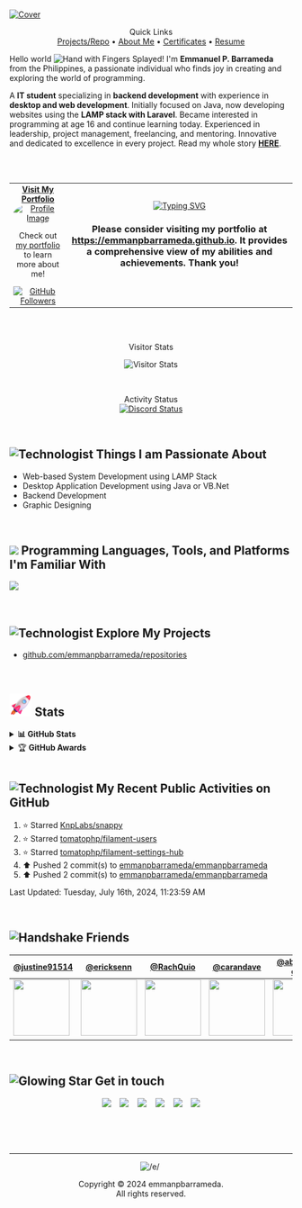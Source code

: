 
#

[![Cover](https://i.imgur.com/x3FW8OJ.png)](https://github.com/emmanpbarrameda/)

<p align="center">
  Quick Links
    <br/>
  <a href="https://github.com/emmanpbarrameda?tab=repositories">Projects/Repo</a> •
  <a href="https://emmanpbarrameda.github.io/#about">About Me</a> •
  <a href="https://emmanpbarrameda.github.io/#certificates">Certificates</a> •
  <a href="https://github.com/emmanpbarrameda/EMMANPBARRAMEDA_RESUME/blob/main/RESUME/EMMANPBARRAMEDA_RESUME.pdf">Resume</a>
</p>

Hello world <img src="https://raw.githubusercontent.com/Tarikul-Islam-Anik/Animated-Fluent-Emojis/master/Emojis/Hand%20gestures/Hand%20with%20Fingers%20Splayed.png" alt="Hand with Fingers Splayed" width="15" height="15" />!
I'm <b>Emmanuel P. Barrameda</b> from the Philippines, a passionate individual who finds joy in creating and exploring the world of programming.

A <b>IT student</b> specializing in <b>backend development</b> with experience in <b>desktop and web development</b>. Initially focused on Java, now developing websites using the <b>LAMP stack with Laravel</b>. Became interested in programming at age 16 and continue learning today. Experienced in leadership, project management, freelancing, and mentoring. Innovative and dedicated to excellence in every project. Read my whole story <a href="https://emmanpbarrameda.github.io/#about"><b>HERE</b></a>.
</b>

<br>
</br>

<!-- Social -->
<table width="100%" align="center">
  <tr>
    <td align="center">
      <a href="https://emmanpbarrameda.github.io">
        <strong>Visit My Portfolio</strong>
        <br />
        <img src="https://avatars.githubusercontent.com/u/67356375?v=4" alt="Profile Image" width="180" style="border-radius: 50%;" />
      </a>
      <br />
      <p>Check out <a href="https://emmanpbarrameda.github.io" target="_blank">my portfolio</a> to learn more about me!</p>
      <a href="https://github.com/emmanpbarrameda" target="_blank"><img src="https://img.shields.io/github/followers/emmanpbarrameda.svg?style=for-the-badge&label=Follow%20on%20GitHub&maxAge=2592000" alt="GitHub Followers" /></a>
    </td>
    <td align="center">
      <p align="center"> <!-- TYPING SVG -->
      <a href="https://github.com/emmanpbarrameda/"><img src="https://readme-typing-svg.demolab.com?font=JetBrains+Mono&weight=400&size=40&pause=1000&color=39FF14&center=true&vCenter=true&width=700&height=80&separator=%3C&lines=Backend+Developer;%3CStudent+Leader;%3CFreelancer;%3CMentor;%3CAspiring+Software+Engineer;%3Cemmanpbarrameda.github.io" alt="Typing SVG" /></a>
      </p>
      <h3>Please consider visiting my portfolio at <a href="https://emmanpbarrameda.github.io">https://emmanpbarrameda.github.io</a>. It provides a comprehensive view of my abilities and achievements. Thank you!</h3>
      <br />
      <br />
    </td>
  </tr>
</table>

</br>

##

<p align="center"> 
  Visitor Stats
  <!-- DETAILD VISITOR STATS HERE:
  https://yhype.me/github/accounts/emmanpbarrameda/emmanpbarrameda/traffic -->
  <br>
    <div align="center">
        <img alt="Visitor Stats" 
            src="https://widgetbite.com/stats/emmanpbarrameda"/>  
    </div>

  <!-- OLD Profile Count SVG
  <a href="https://emmanpbarrameda.github.io">
    <img src="https://profile-counter.glitch.me/emmanpbarrameda/count.svg" alt="Profile Count SVG" />
  </a> -->

</p>
<br>

<p align="center"> 
  Activity Status<br>
  <a href="https://emmanpbarrameda.github.io"> <!-- Discord Status | https://discord.c99.nl/ -->
    <img src="https://discord.c99.nl/widget/theme-2/262584647509082114.png" alt="Discord Status" />
  </a>
</p>
<br>





## <img src="https://raw.githubusercontent.com/Tarikul-Islam-Anik/Animated-Fluent-Emojis/master/Emojis/People/Technologist.png" alt="Technologist" width="45" height="45" /> Things I am Passionate About 

- Web-based System Development using LAMP Stack
- Desktop Application Development using Java or VB.Net
- Backend Development
- Graphic Designing
<br>


## <img src='https://user-images.githubusercontent.com/74038190/206662607-d9e7591e-bbf9-42f9-9386-29efc927bc16.gif' width="40">  Programming Languages, Tools, and Platforms I'm Familiar With

<p align="left">
  <a href="https://emmanpbarrameda.github.io"> <!-- https://skillicons.dev -->
    <img src="https://skillicons.dev/icons?i=c,cpp,dotnet,java,sqlite,mysql,html,css,bootstrap,javascript,php,laravel,eclipse,idea,androidstudio,visualstudio,vscode,replit,git,github,ai,figma,ps,discord,stackoverflow,linkedin&theme=light" />
  </a>
</p>
<br>


## <img src="https://raw.githubusercontent.com/Tarikul-Islam-Anik/Animated-Fluent-Emojis/master/Emojis/Objects/Backpack.png" alt="Technologist" width="45" height="45" /> Explore My Projects

- [github.com/emmanpbarrameda/repositories](https://github.com/emmanpbarrameda?tab=repositories)
<br>



## <img src="https://raw.githubusercontent.com/Tarikul-Islam-Anik/tarikul-islam-anik/main/assets/images/Rocket.png" width="40"> Stats

<!-- SUMMARY 1 -->

<details>
    <summary><b>📊 GitHub Stats</b></summary><br/>

  <!-- <div style="display: flex; flex-wrap: wrap; justify-content: space-between; align-items: flex-start; background-color: #0D1117; padding: 20px; border-radius: 6px;">

  <a href="https://emmanpbarrameda.github.io" style="flex-basis: 48%; text-decoration: none;">
    <img src="https://github-readme-stats.vercel.app/api/top-langs/?username=emmanpbarrameda&layout=compact&langs_count=10&theme=dark" alt="Top Languages" style="width: 30%">
  </a>
  
  <a href="https://emmanpbarrameda.github.io" style="flex-basis: 48%; text-decoration: none;">
    <img src="https://github-readme-stats.vercel.app/api?username=emmanpbarrameda&show_icons=true&count_private=true&theme=dark" alt="GitHub Stats" style="width: 30%">
  </a>
  
  <a href="https://emmanpbarrameda.github.io" style="flex-basis: 100%; text-decoration: none;">
    <img src="https://streak-stats.demolab.com/?user=emmanpbarrameda&theme=dark" alt="GitHub Streak Stats" style="width: 30%">
  </a> -->

  <!-- lowlighterMetrics -->
  <p align="center">
    <img src="/github-metrics.svg" />
  </p>

</div>

</details>

<!-- SUMMARY 2 -->

<details>
    <summary>&#127942 <b>GitHub Awards</b></summary><br/>

<p align="left">
  <a href="https://emmanpbarrameda.github.io"> <!-- Github Trophy -->
    <img src="https://github-profile-trophy.vercel.app/?username=emmanpbarrameda" />
  </a>
</p>

</details>

<!-- SUMMARY 3 -->
<!-- <details>
    <summary><img src="https://raw.githubusercontent.com/Tarikul-Islam-Anik/Animated-Fluent-Emojis/master/Emojis/Travel%20and%20places/Fire.png" width="20"> <b>My Contributions</b></summary><br/>

  <img src="https://github-readme-activity-graph.vercel.app/graph?username=emmanpbarrameda&theme=vue" />
</details> -->

<br>


## <img src="https://raw.githubusercontent.com/Tarikul-Islam-Anik/Animated-Fluent-Emojis/master/Emojis/Smilies/Dizzy.png" alt="Technologist" width="45" height="45" /> My Recent Public Activities on GitHub

<!--RECENT_ACTIVITY:start-->
1. ⭐ Starred [KnpLabs/snappy](https://github.com/KnpLabs/snappy)<br>
2. ⭐ Starred [tomatophp/filament-users](https://github.com/tomatophp/filament-users)<br>
3. ⭐ Starred [tomatophp/filament-settings-hub](https://github.com/tomatophp/filament-settings-hub)<br>
4. ⬆️ Pushed 2 commit(s) to [emmanpbarrameda/emmanpbarrameda](https://github.com/emmanpbarrameda/emmanpbarrameda)<br>
5. ⬆️ Pushed 2 commit(s) to [emmanpbarrameda/emmanpbarrameda](https://github.com/emmanpbarrameda/emmanpbarrameda)<br>
<!--RECENT_ACTIVITY:end-->

<!--RECENT_ACTIVITY:last_update-->
Last Updated: Tuesday, July 16th, 2024, 11:23:59 AM
<!--RECENT_ACTIVITY:last_update_end-->

<br>



## <img src="https://user-images.githubusercontent.com/74038190/216112957-034e1f8b-5468-4857-8512-9cd2bac35bb6.png" alt="Handshake" width="40" /> Friends

<!-- FIRST ROW -->
| [@justine91514](https://github.com/justine91514) | [@ericksenn](https://github.com/ericksenn) | [@RachQuio](https://github.com/RachQuio) | [@carandave](https://github.com/carandave) | [@abedejos-erika](https://github.com/abedejos-erika) |
| --- | --- | --- | --- | --- | 
| [<img src="https://avatars.githubusercontent.com/justine91514?s=100" width="100" height="100">](https://github.com/justine91514) | [<img src="https://avatars.githubusercontent.com/ericksenn?s=100" width="100" height="100">](https://github.com/ericksenn) | [<img src="https://avatars.githubusercontent.com/RachQuio?s=100" width="100" height="100">](https://github.com/RachQuio) | [<img src="https://avatars.githubusercontent.com/carandave?s=100" width="100" height="100">](https://github.com/carandave) | [<img src="https://avatars.githubusercontent.com/abedejos-erika?s=100" width="100" height="100">](https://github.com/abedejos-erika) |

<!-- SECOND ROW -->
<!--
| [@user1](https://github.com/user1) | [@user2](https://github.com/user2) | [@user3](https://github.com/user3) | [@user4](https://github.com/user4) |
| --- | --- | --- | --- |
| [<img src="https://avatars.githubusercontent.com/user1?s=100" width="100" height="100">](https://github.com/user1) | [<img src="https://avatars.githubusercontent.com/user2?s=100" width="100" height="100">](https://github.com/user2) | [<img src="https://avatars.githubusercontent.com/user3?s=100" width="100" height="100">](https://github.com/user3) | [<img src="https://avatars.githubusercontent.com/user4?s=100" width="100" height="100">](https://github.com/user4) |
-->
<br>


## <img src="https://raw.githubusercontent.com/Tarikul-Islam-Anik/Animated-Fluent-Emojis/master/Emojis/Travel%20and%20places/Glowing%20Star.png" alt="Glowing Star" width="40" height="40" /> Get in touch

<p align="center">
  <a href="https://emmanpbarrameda.github.io" target="_blank"><img src="https://img.shields.io/badge/My Portfolio-%20-blue?style=for-the-badge&logo=web"></a>
  &nbsp;&nbsp;
  <a href="mailto:emmanuelbarrameda1@gmail.com" target="_blank"><img src="https://img.shields.io/badge/Email-%20-red?style=for-the-badge&logo=gmail"></a>
  &nbsp;&nbsp;
  <a href="https://facebook.com/emmanpbarrameda/" target="_blank"><img src="https://img.shields.io/badge/Facebook-%20-blue?style=for-the-badge&logo=facebook"></a>
  &nbsp;&nbsp;
  <a href="https://t.me/emmanpbarrameda/" target="_blank"><img src="https://img.shields.io/badge/Telegram-%20-blue?style=for-the-badge&logo=telegram"></a>
  &nbsp;&nbsp;
  <a href="https://linkedin.com/in/emmanpbarrameda/" target="_blank"><img src="https://img.shields.io/badge/LinkedIn-%20-blue?style=for-the-badge&logo=linkedin"></a>
  &nbsp;&nbsp;
  <a href="https://github.com/emmanpbarrameda/" target="_blank"><img src="https://img.shields.io/badge/GitHub-%20-black?style=for-the-badge&logo=github"></a>
</p>
<br>


<br>
</br>

------------

<p align="center">

  <!-- my name -->  <!-- https://kapasia-dev-ed.my.site.com/Badges4Me/s/ -->
  <img alt='/e/' src='https://img.shields.io/badge/MADE_BY - EMMAN_P_BARRAMEDA-100000?style=for-the-badge&logo=/e/&logoColor=1877F2&labelColor=FFFFFF&color=1877F2'/>
  
  <!-- made with love -->
  <img alt='' src='https://img.shields.io/badge/MADE_- WITH LOVE-100000?style=for-the-badge&logo=&logoColor=white&labelColor=EF4041&color=C1282D'/>
  
<p align="center">

  
<p align="center">Copyright © 2024 emmanpbarrameda.<br>All rights reserved.</p
